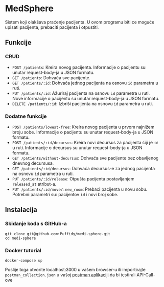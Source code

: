 # MedSphere
Sistem koji olakšava praćenje pacijenta. U ovom programu biti ce moguće upisati pacijenta, prebaciti pacijenta i otpustiti.

## Funkcije

### CRUD
- `POST /patients`: Kreira novog pacijenta. Informacije o pacijentu su unutar request-body-ja u JSON formatu.
- `GET /patients`: Dohvaća sve pacijente.
- `GET /patients/:id`: Dohvaća jednog pacijenta na osnovu `id` parametra u ruti.
- `PUT /patients/:id`: Ažuriraj pacijenta na osnovu `id` parametra u ruti. Nove informacije o pacijentu su unutar request-body-ja u JSON formatu.
- `DELETE /patients/:id`: Izbriši pacijenta na osnovu `id` parametra u ruti.

### Dodatne funkcije
- `POST /patients/lowest-free`: Kreira novog pacijenta u prvom najnižem broju sobe. Informacije o pacijentu su unutar request-body-ja u JSON formatu.
- `POST /patients/:id/decursus`: Kreira novi decursus za pacijenta čiji je `id` u ruti. Informacije o decursus su unutar request-body-ja u JSON formatu.
- `GET /patients/without-decursus`: Dohvaća sve pacijente bez obavljenog dnevnog decursusa.
- `GET /patients/:id/decursus`: Dohvaća decursus-e za jednog pacijenta na osnovu `id` parametra u ruti.
- `PUT /patients/:id/release`: Otpušta pacijenta postavljanjem `released_at` atribut-a.
- `PUT /patients/:id/move/:new_room`: Prebaci pacijenta u novu sobu. Potrebni parametri su: pacijentov `id` i novi broj sobe.

## Instalacija
### Skidanje koda s GitHub-a 
```
git clone git@github.com:Puffidy/medi-sphere.git
cd medi-sphere
```
### Docker tutorial
```
docker-compose up 
```
Poslije toga otvorite localhost:3000 u vašem browser-u ili importirajte `postman_collection.json` u vašoj [postman aplikaciji](https://www.postman.com/) da bi testirali API-Call-ove


